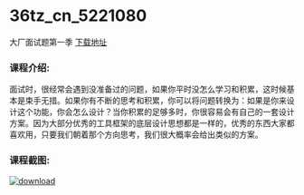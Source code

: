 # 36tz_cn_5221080
大厂面试题第一季
[下载地址](http://www.36tz.cn/article/5221080 "下载地址")
### 课程介绍:
面试时，很经常会遇到没准备过的问题，如果你平时没怎么学习和积累，这时候基本是束手无措。如果你有不断的思考和积累，你可以将问题转换为：如果是你来设计这个功能，你会怎么设计？当你积累的足够多时，你很容易会有自己的一套设计方案。因为大部分优秀的工具框架的底层设计思想都是一样的，优秀的东西大家都喜欢用，只要我们朝着那个方向思考，我们很大概率会给出类似的方案。

### 课程截图:
[![download](http://36tz.cn/muke_img/2021_09_2-25.png "下载地址")](http://www.36tz.cn "下载地址")
